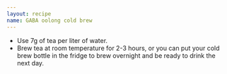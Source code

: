 ```yaml
---
layout: recipe
name: GABA oolong cold brew
---
```


- Use 7g of tea per liter of water.
- Brew tea at room temperature for 2-3 hours, or you can put your cold brew bottle in the fridge to brew overnight and be ready to drink the next day.
